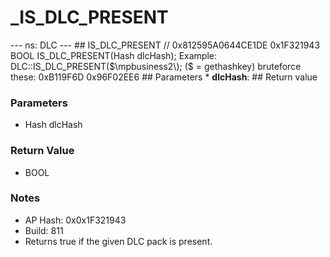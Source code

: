 # _IS_DLC_PRESENT

--- ns: DLC --- ## IS_DLC_PRESENT  // 0x812595A0644CE1DE 0x1F321943 BOOL IS_DLC_PRESENT(Hash dlcHash);  Example: DLC::IS_DLC_PRESENT($\mpbusiness2\); ($ = gethashkey) bruteforce these: 0xB119F6D 0x96F02EE6  ## Parameters * **dlcHash**:  ## Return value

### Parameters
* Hash dlcHash

### Return Value
* BOOL

### Notes
* AP Hash: 0x0x1F321943
* Build: 811
* Returns true if the given DLC pack is present.


